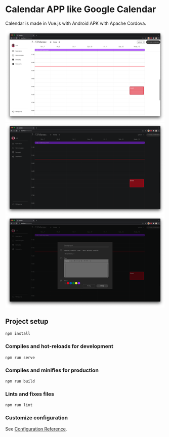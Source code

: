 # Calendar APP like Google Calendar
Calendar is made in Vue.js with Android APK with Apache Cordova.

![alt text](https://github.com/RatajXX1/calendar_app/blob/main/Zrzut%20ekranu%202022-03-13%20o%2012.30.08.png?raw=true)
![alt text](https://github.com/RatajXX1/calendar_app/blob/main/Zrzut%20ekranu%202022-03-13%20o%2012.30.15.png?raw=true)
![alt text](https://github.com/RatajXX1/calendar_app/blob/main/Zrzut%20ekranu%202022-03-13%20o%2012.30.20.png?raw=true)
## Project setup
```
npm install
```

### Compiles and hot-reloads for development
```
npm run serve
```

### Compiles and minifies for production
```
npm run build
```

### Lints and fixes files
```
npm run lint
```

### Customize configuration
See [Configuration Reference](https://cli.vuejs.org/config/).
